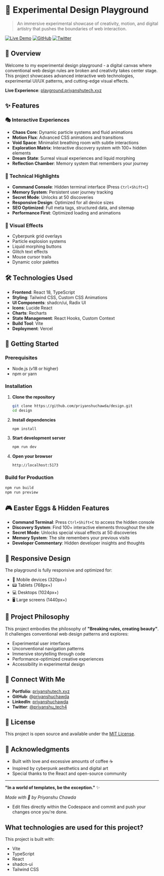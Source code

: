 # 🎨 Experimental Design Playground

> An immersive experimental showcase of creativity, motion, and digital artistry that pushes the boundaries of web interaction.

[![Live Demo](https://img.shields.io/badge/Live-Demo-brightgreen)](https://playground.priyanshutech.xyz)
[![GitHub](https://img.shields.io/badge/GitHub-Repository-blue)](https://github.com/priyanshuchawda/design)
[![Twitter](https://img.shields.io/badge/Twitter-@priyanshu_tech4-1DA1F2)](https://twitter.com/priyanshu_tech4)

## 🚀 Overview

Welcome to my experimental design playground - a digital canvas where conventional web design rules are broken and creativity takes center stage. This project showcases advanced interactive web technologies, experimental UI/UX patterns, and cutting-edge visual effects.

**Live Experience**: [playground.priyanshutech.xyz](https://playground.priyanshutech.xyz)

## ✨ Features

### 🎭 Interactive Experiences
- **Chaos Core**: Dynamic particle systems and fluid animations
- **Motion Flux**: Advanced CSS animations and transitions  
- **Void Space**: Minimalist breathing room with subtle interactions
- **Exploration Matrix**: Interactive discovery system with 100+ hidden elements
- **Dream State**: Surreal visual experiences and liquid morphing
- **Reflection Chamber**: Memory system that remembers your journey

### 🔧 Technical Highlights
- **Command Console**: Hidden terminal interface (Press `Ctrl+Shift+C`)
- **Memory System**: Persistent user journey tracking
- **Secret Mode**: Unlocks at 50 discoveries
- **Responsive Design**: Optimized for all device sizes
- **SEO Optimized**: Full meta tags, structured data, and sitemap
- **Performance First**: Optimized loading and animations

### 🎨 Visual Effects
- Cyberpunk grid overlays
- Particle explosion systems
- Liquid morphing buttons
- Glitch text effects
- Mouse cursor trails
- Dynamic color palettes

## 🛠️ Technologies Used

- **Frontend**: React 18, TypeScript
- **Styling**: Tailwind CSS, Custom CSS Animations
- **UI Components**: shadcn/ui, Radix UI
- **Icons**: Lucide React
- **Charts**: Recharts
- **State Management**: React Hooks, Custom Context
- **Build Tool**: Vite
- **Deployment**: Vercel

## 🚀 Getting Started

### Prerequisites
- Node.js (v18 or higher)
- npm or yarn

### Installation

1. **Clone the repository**
   ```bash
   git clone https://github.com/priyanshuchawda/design.git
   cd design
   ```

2. **Install dependencies**
   ```bash
   npm install
   ```

3. **Start development server**
   ```bash
   npm run dev
   ```

4. **Open your browser**
   ```
   http://localhost:5173
   ```

### Build for Production

```bash
npm run build
npm run preview
```

## 🎮 Easter Eggs & Hidden Features

- **Command Terminal**: Press `Ctrl+Shift+C` to access the hidden console
- **Discovery System**: Find 100+ interactive elements throughout the site
- **Secret Mode**: Unlocks special visual effects at 50 discoveries
- **Memory System**: The site remembers your previous visits
- **Developer Commentary**: Hidden developer insights and thoughts

## 📱 Responsive Design

The playground is fully responsive and optimized for:
- 📱 Mobile devices (320px+)
- 📟 Tablets (768px+)
- 💻 Desktops (1024px+)
- 🖥️ Large screens (1440px+)

## 🎯 Project Philosophy

This project embodies the philosophy of **"Breaking rules, creating beauty"**. It challenges conventional web design patterns and explores:

- Experimental user interfaces
- Unconventional navigation patterns
- Immersive storytelling through code
- Performance-optimized creative experiences
- Accessibility in experimental design

## 🔗 Connect With Me

- **Portfolio**: [priyanshutech.xyz](https://www.priyanshutech.xyz)
- **GitHub**: [@priyanshuchawda](https://github.com/priyanshuchawda)
- **LinkedIn**: [priyanshuchawda](https://linkedin.com/in/priyanshuchawda)
- **Twitter**: [@priyanshu_tech4](https://twitter.com/priyanshu_tech4)

## 📄 License

This project is open source and available under the [MIT License](LICENSE).

## 🙏 Acknowledgments

- Built with love and excessive amounts of coffee ☕
- Inspired by cyberpunk aesthetics and digital art
- Special thanks to the React and open-source community

---

**"In a world of templates, be the exception."** ✨

*Made with 💜 by Priyanshu Chawda*
- Edit files directly within the Codespace and commit and push your changes once you're done.

## What technologies are used for this project?

This project is built with:

- Vite
- TypeScript
- React
- shadcn-ui
- Tailwind CSS
